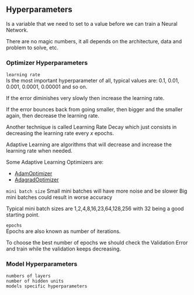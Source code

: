 ## Hyperparameters
Is a variable that we need to set to a value before we can train a Neural Network. 

There are no magic numbers, it all depends on the architecture, data and problem to solve, etc.

### Optimizer Hyperparameters

 ```learning rate```  
 Is the most important hyperparameter of all, typical values are: 0.1, 0.01, 0.001, 0.0001, 0.00001 and so on.
 
 If the error diminishes very slowly then increase the learning rate.
 
 If the error bounces back from going smaller, then bigger and the smaller again, then decrease the learning rate.
 
 Another technique is called Learning Rate Decay which just consists in decreasing the learning rate every _x_ epochs.
 
 Adaptive Learning are algorithms that will decrease and increase the learning rate when needed.
 
 Some Adaptive Learning Optimizers are:
* [AdamOptimizer](https://pytorch.org/docs/stable/optim.html?highlight=adam#torch.optim.Adam)
* [AdagradOptimizer](https://pytorch.org/docs/stable/optim.html?highlight=adagrad#torch.optim.Adagrad)
 
 ```mini batch size```
 Small mini batches will have more noise and be slower
 Big mini batches could result in worse accuracy 
 
 Typical mini batch sizes are 1,2,4,8,16,23,64,128,256 with 32 being a good starting point.
 
 ```epochs```  
 Epochs are also known as number of iterations.
 
 To choose the best number of epochs we should check the Validation Error and train while the validation keeps decreasing.

 ### Model Hyperparameters
 ```numbers of layers```  
 ```number of hidden units```   
 ```models specific hyperparameters```
 
 